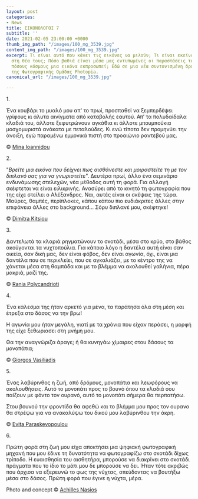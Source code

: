 ```yaml
---
layout: post
categories:
- News
title: ΕΙΚΟΝΟΛΟΓΟΙ 7
subtitle: ''
date: 2021-02-05 23:00:00 +0000
thumb_img_path: "/images/100_mg_3539.jpg"
content_img_path: "/images/100_mg_3539.jpg"
excerpt: Τι είναι αυτό που κάνει τις εικόνες να μιλούν; Τι είναι εκείνο που γεννιέται
  στη θέα τους; Πόσο βαθιά είναι μέσα μας εντυπωμένες οι παραστάσεις του κόσμου και
  πόσους κόσμους μια εικόνα εκπροσωπεί; Εδώ σε μια νέα συντονισμένη δράση με μέλη
  της Φωτογραφικής Ομάδας Photopia.
canonical_url: "/images/100_mg_3539.jpg"

---
```

1\.

Ένα κουβάρι το μυαλό μου απ' το πρωί, προσπαθεί να ξεμπερδέψει γρίφους κι άλυτα αινίγματα από καταβολής εαυτού. Απ’ τα πολυδαίδαλα κλαδιά του, άλλοτε ξεφυτρώνουν αγκάθια κι άλλοτε μπουμπούκια μοσχομυριστά ανάκατα με πεταλούδες. Κι ενώ τίποτα δεν προμηνύει την άνοιξη, εγώ παραμένω εμμονικά πιστή στο προαιώνιο ραντεβού μας.

© <a href="https://www.facebook.com/mina.ioannidou.58" target="blank"> Mina Ioannidou </a>

2\.

"_Βρείτε μια εικόνα που δείχνει πως αισθάνεστε και μοιραστείτε τη με τον διπλανό σας για να γνωριστείτε_". Δευτέρα πρωί, άλλο ένα σεμινάριο ενδυνάμωσης στελεχών, νέα μέθοδος αυτή τη φορά. Για αλλαγή σκέφτεται να είναι ειλικρινής. Ανασύρει από το κινητό τη φωτογραφία που της είχε στείλει ο Αλέξανδρος. Ναι, αυτές είναι οι σκέψεις της τώρα. Μαύρες, θαμπές, περίπλοκες, κάπου κάπου πιο ευδιάκριτες άλλες στην επιφάνεια άλλες στο background… Σόρυ διπλανέ μου, σκέφτηκε!

© <a href="https://www.facebook.com/dimitra.kitsiou" target="blank"> Dimitra Kitsiou</a>

3\.

Δαντελωτά τα κλαριά ρηγματώνουν το σκοτάδι, μέσα στο κρύο, στο βάθος ακούγονται τα νυχτοπούλια. Για κάποιο λόγο η δαντέλα αυτή είναι σαν οικεία, σαν δική μας, δεν είναι φόβος, δεν είναι αγωνία, όχι, είναι μια δαντέλα που σε περικλείει, που σε αγκαλιάζει, με το κέντρο της να χάνεται μέσα στη θαμπάδα και με το βλέμμα να ακολουθεί γαλήνια, πέρα μακριά, μαζί της.

© <a href="https://www.facebook.com/profile.php?id=100008460452394" target="blank"> Rania Polycandrioti</a>

4\.

Ένα κάλεσμα της ήταν αρκετό για μένα, τα παράτησα όλα στη μέση και έτρεξα στο δάσος να την βρω!

Η αγωνία μου ήταν μεγάλη, γιατί με τα χρόνια που είχαν περάσει, η μορφή της είχε ξεθωριασει στη μνήμη μου.

Θα την αναγνώριζα άραγε; ή θα κυνηγάω χίμαιρες στου δάσους τα μονοπάτια;

© <a href="https://www.facebook.com/gvasiliadis" target="blank"> Giorgos Vasiliadis</a>

5\.

Ένας λαβύρινθος η ζωή, από δρόμους, μονοπάτια και λεωφόρους να ακολουθήσεις. Αυτό το μονοπάτι προς το βουνό όπου τα κλαδιά σου παίζουν με φόντο τον ουρανό, αυτό το μονοπάτι σήμερα θα περπατήσω.

Στου βουνού την φροντίδα θα αφεθώ και το βλέμμα μου προς τον ουρανο θα στρέψω για να ανακαλύψω του δικού μου λαβύρινθου την άκρη.

© <a href="https://www.facebook.com/evitap" target="blank"> Evita Paraskevopoulou</a>

6\.

Πρώτη φορά στη ζωή μου είχα αποκτήσει μια ψηφιακή φωτογραφική μηχανή που μου έδινε τη δυνατότητα να φωτογραφίζω στο σκοτάδι δίχως τρίποδο. Η ευαισθησία του αισθητήρα, μπορούσε να διακρίνει στο σκοτάδι πράγματα που το ίδιο το μάτι μου δε μπορούσε να δει. Ήταν τότε ακριβώς που άρχισα να εξερευνώ το φως της νύχτας, σπεύδοντας να βουτήξω μέσα στο δάσος. Πρώτη φορά που έγινε η νύχτα, μέρα.

Photo and concept © <a href="https://anikon.org/" target="blank">Achilles Nasios</a>